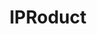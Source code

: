 ---
cost: None
description: 'The IPRoduct project seeks to link innovative goods to the patents upon
  which they are based. By directly linking products to patents, this project tracks
  innovation to the point where it meets consumers, the true commercial end point
  of investments in Science & Technology. The output of the project is a database
  of linked product-patent pairs that is made publicly available.


  The data is sourced from virtual patent marking web pages. Everyone has seen the
  ‘patent pending’ notice on some products. Sometimes, manufacturers print the actual
  patent numbers on products -- ‘physical patent marking''.'
last_edit: 12/4/2020 17:20:46
location: https://iproduct.io/app
maintained_by: Gaétan de Rassenfosse
record_creation_timestamp: 12/4/2020 17:20:46
shortname: iproduct
tags:
- Products
- disambiguation
- trademarks
- physical patent marking
terms_of_use: These data are currently not available for sale. They are available
  in exchange of credits, which you earn by contributing to the project.
title: IPRoduct
uuid: 303ce18b-f411-4752-9fe6-d4fcc369f43c
---